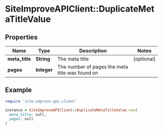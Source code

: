 # SiteImproveAPIClient::DuplicateMetaTitleValue

## Properties

| Name | Type | Description | Notes |
| ---- | ---- | ----------- | ----- |
| **meta_title** | **String** | The meta title | [optional] |
| **pages** | **Integer** | The number of pages the meta title was found on |  |

## Example

```ruby
require 'site-improve-api-client'

instance = SiteImproveAPIClient::DuplicateMetaTitleValue.new(
  meta_title: null,
  pages: null
)
```

